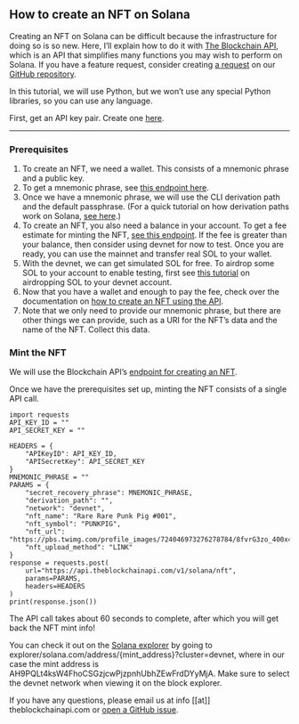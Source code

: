 ## How to create an NFT on Solana

Creating an NFT on Solana can be difficult because the infrastructure for doing so is so new. Here, I’ll explain how to do it with <a target="_blank" href="https://theblockchainapi.com/">The Blockchain API</a>, which is an API that simplifies many functions you may wish to perform on Solana. If you have a feature request, consider creating <a target="_blank" href="https://github.com/BL0CK-X/the-blockchain-api/issues/new">a request</a> on our <a href="https://github.com/BL0CK-X/the-blockchain-api" target="_blank">GitHub repository</a>.

In this tutorial, we will use Python, but we won’t use any special Python libraries, so you can use any language.

First, get an API key pair. Create one <a target="_blank" href="https://dashboard.theblockchainapi.com/api-keys?blog=direct-create-nft">here</a>.

---

### Prerequisites

1. To create an NFT, we need a wallet. This consists of a mnemonic phrase and a public key.
2. To get a mnemonic phrase, see <a target="_blank" href="https://docs.theblockchainapi.com/#operation/solanaGenerateSecretRecoveryPhrase">this endpoint here</a>.
3. Once we have a mnemonic phrase, we will use the CLI derivation path and the default passphrase. (For a quick tutorial on how derivation paths work on Solana, <a target="_blank" href="https://medium.com/@josh.wolff.7/derivation-paths-on-solana-fb08d3dd09f1">see here</a>.)
4. To create an NFT, you also need a balance in your account. To get a fee estimate for minting the NFT, <a href="https://docs.theblockchainapi.com/#operation/solanaGetNFTMintFee" target="_blank">see this endpoint</a>. If the fee is greater than your balance, then consider using devnet for now to test. Once you are ready, you can use the mainnet and transfer real SOL to your wallet.
5. With the devnet, we can get simulated SOL for free. To airdrop some SOL to your account to enable testing, first see <a target="_blank" href="https://medium.com/@josh.wolff.7/how-to-airdrop-sol-on-the-devnet-to-your-wallet-5f607c363201">this tutorial</a> on airdropping SOL to your devnet account.
6. Now that you have a wallet and enough to pay the fee, check over the documentation on <a href="https://docs.theblockchainapi.com/#operation/solanaCreateNFT" target="_blank">how to create an NFT using the API</a>.
7. Note that we only need to provide our mnemonic phrase, but there are other things we can provide, such as a URI for the NFT’s data and the name of the NFT. Collect this data.

### Mint the NFT

We will use the Blockchain API’s <a target="_blank" href="https://docs.theblockchainapi.com/#operation/solanaCreateNFT">endpoint for creating an NFT</a>.

Once we have the prerequisites set up, minting the NFT consists of a single API call.

```
import requests
API_KEY_ID = ""
API_SECRET_KEY = ""

HEADERS = {
    "APIKeyID": API_KEY_ID,
    "APISecretKey": API_SECRET_KEY
}
MNEMONIC_PHRASE = ""
PARAMS = {
    "secret_recovery_phrase": MNEMONIC_PHRASE,
    "derivation_path": "",
    "network": "devnet",
    "nft_name": "Rare Rare Punk Pig #001",
    "nft_symbol": "PUNKPIG",
    "nft_url": "https://pbs.twimg.com/profile_images/724046973276278784/8fvrG3zo_400x400.jpg",
    "nft_upload_method": "LINK"
}
response = requests.post(
    url="https://api.theblockchainapi.com/v1/solana/nft",
    params=PARAMS,
    headers=HEADERS
)
print(response.json())
```

The API call takes about 60 seconds to complete, after which you will get back the NFT mint info!

You can check it out on the <a target="_blank" href="https://explorer.solana.com/address/AH9PQLt4ksW4FhoCSGzjcwPjzpnhUbhZEwFrdDYyMjA?cluster=devnet">Solana explorer</a> by going to explorer/solana.com/address/{mint_address}?cluster=devnet, where in our case the mint address is AH9PQLt4ksW4FhoCSGzjcwPjzpnhUbhZEwFrdDYyMjA. Make sure to select the devnet network when viewing it on the block explorer.

If you have any questions, please email us at info [[at]] theblockchainapi.com or <a target="_blank" href="https://github.com/BL0CK-X/the-blockchain-api/issues/new">open a GitHub issue</a>.

[comment]: <> (#### Some T-SQL Code)

[comment]: <> (```tsql)

[comment]: <> (SELECT This, [Is], A, Code, Block -- Using SSMS style syntax highlighting)

[comment]: <> (    , REVERSE&#40;'abc'&#41;)

[comment]: <> (FROM dbo.SomeTable s)

[comment]: <> (    CROSS JOIN dbo.OtherTable o;)

[comment]: <> (```)

